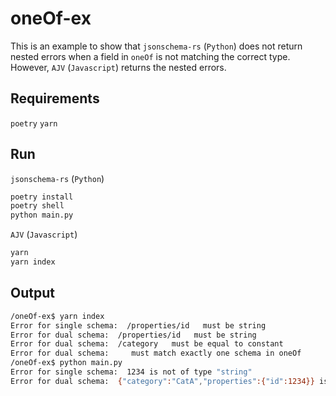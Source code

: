 # oneOf-ex

This is an example to show that `jsonschema-rs` (`Python`) does not return nested errors when a field in `oneOf` is not matching the correct type.
However, `AJV` (`Javascript`) returns the nested errors.

## Requirements
`poetry`
`yarn`

## Run
`jsonschema-rs` (`Python`)

```bash
poetry install
poetry shell
python main.py
```

`AJV` (`Javascript`)

```bash
yarn
yarn index
```

## Output
```bash
/oneOf-ex$ yarn index
Error for single schema:  /properties/id   must be string
Error for dual schema:  /properties/id   must be string
Error for dual schema:  /category   must be equal to constant
Error for dual schema:     must match exactly one schema in oneOf
/oneOf-ex$ python main.py 
Error for single schema:  1234 is not of type "string"
Error for dual schema:  {"category":"CatA","properties":{"id":1234}} is not valid under any of the given schemas
```
